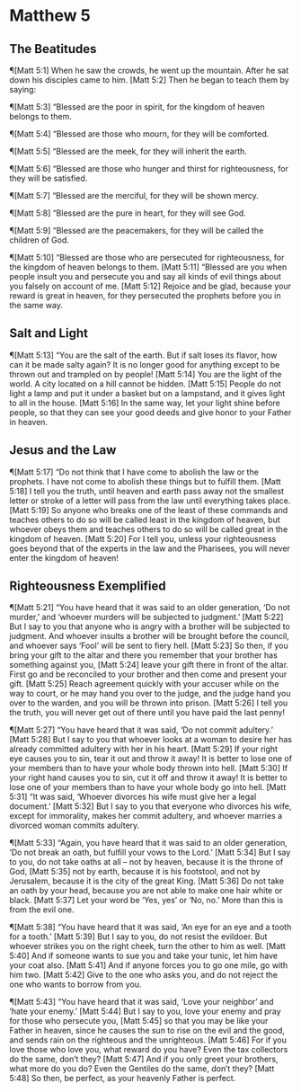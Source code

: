 # Matthew 5

## The Beatitudes
¶[Matt 5:1] When he saw the crowds, he went up the mountain. After he sat down his disciples came to him.
[Matt 5:2] Then he began to teach them by saying:

¶[Matt 5:3] “Blessed are the poor in spirit, for the kingdom of heaven belongs to them.

¶[Matt 5:4] “Blessed are those who mourn, for they will be comforted.

¶[Matt 5:5] “Blessed are the meek, for they will inherit the earth.

¶[Matt 5:6] “Blessed are those who hunger and thirst for righteousness, for they will be satisfied.

¶[Matt 5:7] “Blessed are the merciful, for they will be shown mercy.

¶[Matt 5:8] “Blessed are the pure in heart, for they will see God.

¶[Matt 5:9] “Blessed are the peacemakers, for they will be called the children of God.

¶[Matt 5:10] “Blessed are those who are persecuted for righteousness, for the kingdom of heaven belongs to them.
[Matt 5:11] “Blessed are you when people insult you and persecute you and say all kinds of evil things about you falsely on account of me.
[Matt 5:12] Rejoice and be glad, because your reward is great in heaven, for they persecuted the prophets before you in the same way.

## Salt and Light
¶[Matt 5:13] “You are the salt of the earth. But if salt loses its flavor, how can it be made salty again? It is no longer good for anything except to be thrown out and trampled on by people!
[Matt 5:14] You are the light of the world. A city located on a hill cannot be hidden.
[Matt 5:15] People do not light a lamp and put it under a basket but on a lampstand, and it gives light to all in the house.
[Matt 5:16] In the same way, let your light shine before people, so that they can see your good deeds and give honor to your Father in heaven.

## Jesus and the Law
¶[Matt 5:17] “Do not think that I have come to abolish the law or the prophets. I have not come to abolish these things but to fulfill them.
[Matt 5:18] I tell you the truth, until heaven and earth pass away not the smallest letter or stroke of a letter will pass from the law until everything takes place.
[Matt 5:19] So anyone who breaks one of the least of these commands and teaches others to do so will be called least in the kingdom of heaven, but whoever obeys them and teaches others to do so will be called great in the kingdom of heaven.
[Matt 5:20] For I tell you, unless your righteousness goes beyond that of the experts in the law and the Pharisees, you will never enter the kingdom of heaven!

## Righteousness Exemplified
¶[Matt 5:21] “You have heard that it was said to an older generation, ‘Do not murder,’ and ‘whoever murders will be subjected to judgment.’
[Matt 5:22] But I say to you that anyone who is angry with a brother will be subjected to judgment. And whoever insults a brother will be brought before the council, and whoever says ‘Fool’ will be sent to fiery hell.
[Matt 5:23] So then, if you bring your gift to the altar and there you remember that your brother has something against you,
[Matt 5:24] leave your gift there in front of the altar. First go and be reconciled to your brother and then come and present your gift.
[Matt 5:25] Reach agreement quickly with your accuser while on the way to court, or he may hand you over to the judge, and the judge hand you over to the warden, and you will be thrown into prison.
[Matt 5:26] I tell you the truth, you will never get out of there until you have paid the last penny!

¶[Matt 5:27] “You have heard that it was said, ‘Do not commit adultery.’
[Matt 5:28] But I say to you that whoever looks at a woman to desire her has already committed adultery with her in his heart.
[Matt 5:29] If your right eye causes you to sin, tear it out and throw it away! It is better to lose one of your members than to have your whole body thrown into hell.
[Matt 5:30] If your right hand causes you to sin, cut it off and throw it away! It is better to lose one of your members than to have your whole body go into hell.
[Matt 5:31] “It was said, ‘Whoever divorces his wife must give her a legal document.’
[Matt 5:32] But I say to you that everyone who divorces his wife, except for immorality, makes her commit adultery, and whoever marries a divorced woman commits adultery.

¶[Matt 5:33] “Again, you have heard that it was said to an older generation, ‘Do not break an oath, but fulfill your vows to the Lord.’
[Matt 5:34] But I say to you, do not take oaths at all – not by heaven, because it is the throne of God,
[Matt 5:35] not by earth, because it is his footstool, and not by Jerusalem, because it is the city of the great King.
[Matt 5:36] Do not take an oath by your head, because you are not able to make one hair white or black.
[Matt 5:37] Let your word be ‘Yes, yes’ or ‘No, no.’ More than this is from the evil one.

¶[Matt 5:38] “You have heard that it was said, ‘An eye for an eye and a tooth for a tooth.’
[Matt 5:39] But I say to you, do not resist the evildoer. But whoever strikes you on the right cheek, turn the other to him as well.
[Matt 5:40] And if someone wants to sue you and take your tunic, let him have your coat also.
[Matt 5:41] And if anyone forces you to go one mile, go with him two.
[Matt 5:42] Give to the one who asks you, and do not reject the one who wants to borrow from you.

¶[Matt 5:43] “You have heard that it was said, ‘Love your neighbor’ and ‘hate your enemy.’
[Matt 5:44] But I say to you, love your enemy and pray for those who persecute you,
[Matt 5:45] so that you may be like your Father in heaven, since he causes the sun to rise on the evil and the good, and sends rain on the righteous and the unrighteous.
[Matt 5:46] For if you love those who love you, what reward do you have? Even the tax collectors do the same, don’t they?
[Matt 5:47] And if you only greet your brothers, what more do you do? Even the Gentiles do the same, don’t they?
[Matt 5:48] So then, be perfect, as your heavenly Father is perfect.
